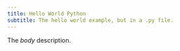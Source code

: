 ```yaml
---
title: Hello World Python
subtitle: The hello world example, but in a .py file.
---
```

The *body* description.

